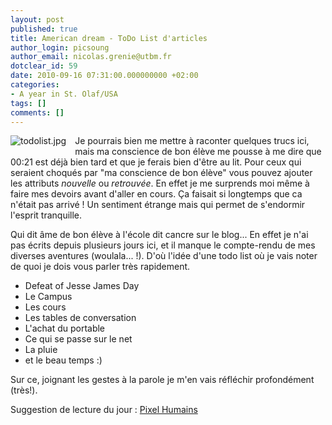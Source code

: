 ```yaml
---
layout: post
published: true
title: American dream - ToDo List d'articles
author_login: picsoung
author_email: nicolas.grenie@utbm.fr
dotclear_id: 59
date: 2010-09-16 07:31:00.000000000 +02:00
categories:
- A year in St. Olaf/USA
tags: []
comments: []
---
```

<p><img src="/public/illus_billets/.5todo-list_m.jpg" alt="todolist.jpg" style="float:left; margin: 0 1em 1em 0;" title="todolist.jpg, sept. 2010" />
Je pourrais bien me mettre à raconter quelques trucs ici, mais ma conscience de bon élève me pousse à me dire que 00:21 est déjà bien tard et que je ferais bien d'être au lit. Pour ceux qui seraient choqués par "ma conscience de bon élève" vous pouvez ajouter les attributs <em>nouvelle</em> ou <em>retrouvée</em>. En effet je me surprends moi même à faire mes devoirs avant d'aller en cours. Ça faisait si longtemps que ca n'était pas arrivé&nbsp;! Un sentiment étrange mais qui permet de s'endormir l'esprit tranquille.</p>


<p>Qui dit âme de bon élève à l'école dit cancre sur le blog... En effet je n'ai pas écrits depuis plusieurs jours ici, et il manque le compte-rendu de mes diverses aventures (woulala... !). D'où l'idée d'une todo list où je vais noter de quoi je dois vous parler très rapidement.</p>

<ul>
<li>Defeat of Jesse James Day</li>
<li>Le Campus</li>
<li>Les cours</li>
<li>Les tables de conversation</li>
<li>L'achat du portable</li>
<li>Ce qui se passe sur le net</li>
<li>La pluie</li>
<li>et le beau temps :)</li>
</ul>

<p>Sur ce, joignant les gestes à la parole je m'en vais réfléchir profondément (très!).</p>


<p>Suggestion de lecture du jour&nbsp;: <a href="http://ecrans.fr/Ce-sont-les-pixels-qui-jouent-il-n,10818.html" hreflang="fr">Pixel Humains</a></p>
